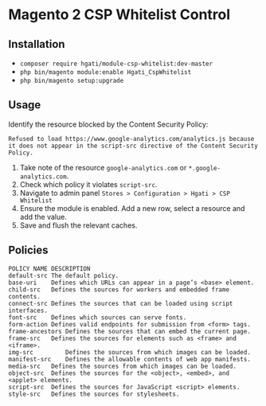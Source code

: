 # Magento 2 CSP Whitelist Control

## Installation
- `composer require hgati/module-csp-whitelist:dev-master`
- `php bin/magento module:enable Hgati_CspWhitelist`
- `php bin/magento setup:upgrade`

## Usage
Identify the resource blocked by the Content Security Policy:
```
Refused to load https://www.google-analytics.com/analytics.js because it does not appear in the script-src directive of the Content Security Policy.
```
1. Take note of the resource `google-analytics.com` or `*.google-analytics.com`.
2. Check which policy it violates `script-src`.
3. Navigate to admin panel `Stores > Configuration > Hgati > CSP Whitelist`
4. Ensure the module is enabled. Add a new row, select a resource and add the value.
5. Save and flush the relevant caches.

## Policies
```
POLICY NAME	DESCRIPTION
default-src	The default policy.
base-uri	Defines which URLs can appear in a page’s <base> element.
child-src	Defines the sources for workers and embedded frame contents.
connect-src	Defines the sources that can be loaded using script interfaces.
font-src	Defines which sources can serve fonts.
form-action	Defines valid endpoints for submission from <form> tags.
frame-ancestors	Defines the sources that can embed the current page.
frame-src	Defines the sources for elements such as <frame> and <iframe>.
img-src         Defines the sources from which images can be loaded.
manifest-src	Defines the allowable contents of web app manifests.
media-src	Defines the sources from which images can be loaded.
object-src	Defines the sources for the <object>, <embed>, and <applet> elements.
script-src	Defines the sources for JavaScript <script> elements.
style-src	Defines the sources for stylesheets.
```
